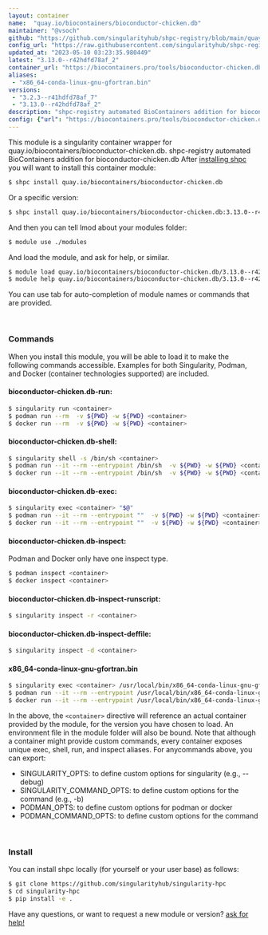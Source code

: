 ```yaml
---
layout: container
name:  "quay.io/biocontainers/bioconductor-chicken.db"
maintainer: "@vsoch"
github: "https://github.com/singularityhub/shpc-registry/blob/main/quay.io/biocontainers/bioconductor-chicken.db/container.yaml"
config_url: "https://raw.githubusercontent.com/singularityhub/shpc-registry/main/quay.io/biocontainers/bioconductor-chicken.db/container.yaml"
updated_at: "2023-05-10 03:23:35.980449"
latest: "3.13.0--r42hdfd78af_2"
container_url: "https://biocontainers.pro/tools/bioconductor-chicken.db"
aliases:
 - "x86_64-conda-linux-gnu-gfortran.bin"
versions:
 - "3.2.3--r41hdfd78af_7"
 - "3.13.0--r42hdfd78af_2"
description: "shpc-registry automated BioContainers addition for bioconductor-chicken.db"
config: {"url": "https://biocontainers.pro/tools/bioconductor-chicken.db", "maintainer": "@vsoch", "description": "shpc-registry automated BioContainers addition for bioconductor-chicken.db", "latest": {"3.13.0--r42hdfd78af_2": "sha256:8cd58228f928c4ac06ee341069c941babd80bb1af423199d7965ecf757f5740e"}, "tags": {"3.2.3--r41hdfd78af_7": "sha256:c840d58d94e0fbef77f5473beba5b0bd8221402d4b0f32526d5c754d5af6611c", "3.13.0--r42hdfd78af_2": "sha256:8cd58228f928c4ac06ee341069c941babd80bb1af423199d7965ecf757f5740e"}, "docker": "quay.io/biocontainers/bioconductor-chicken.db", "aliases": {"x86_64-conda-linux-gnu-gfortran.bin": "/usr/local/bin/x86_64-conda-linux-gnu-gfortran.bin"}}
---
```


This module is a singularity container wrapper for quay.io/biocontainers/bioconductor-chicken.db.
shpc-registry automated BioContainers addition for bioconductor-chicken.db
After [installing shpc](#install) you will want to install this container module:


```bash
$ shpc install quay.io/biocontainers/bioconductor-chicken.db
```

Or a specific version:

```bash
$ shpc install quay.io/biocontainers/bioconductor-chicken.db:3.13.0--r42hdfd78af_2
```

And then you can tell lmod about your modules folder:

```bash
$ module use ./modules
```

And load the module, and ask for help, or similar.

```bash
$ module load quay.io/biocontainers/bioconductor-chicken.db/3.13.0--r42hdfd78af_2
$ module help quay.io/biocontainers/bioconductor-chicken.db/3.13.0--r42hdfd78af_2
```

You can use tab for auto-completion of module names or commands that are provided.

<br>

### Commands

When you install this module, you will be able to load it to make the following commands accessible.
Examples for both Singularity, Podman, and Docker (container technologies supported) are included.

#### bioconductor-chicken.db-run:

```bash
$ singularity run <container>
$ podman run --rm  -v ${PWD} -w ${PWD} <container>
$ docker run --rm  -v ${PWD} -w ${PWD} <container>
```

#### bioconductor-chicken.db-shell:

```bash
$ singularity shell -s /bin/sh <container>
$ podman run --it --rm --entrypoint /bin/sh  -v ${PWD} -w ${PWD} <container>
$ docker run --it --rm --entrypoint /bin/sh  -v ${PWD} -w ${PWD} <container>
```

#### bioconductor-chicken.db-exec:

```bash
$ singularity exec <container> "$@"
$ podman run --it --rm --entrypoint ""  -v ${PWD} -w ${PWD} <container> "$@"
$ docker run --it --rm --entrypoint ""  -v ${PWD} -w ${PWD} <container> "$@"
```

#### bioconductor-chicken.db-inspect:

Podman and Docker only have one inspect type.

```bash
$ podman inspect <container>
$ docker inspect <container>
```

#### bioconductor-chicken.db-inspect-runscript:

```bash
$ singularity inspect -r <container>
```

#### bioconductor-chicken.db-inspect-deffile:

```bash
$ singularity inspect -d <container>
```


#### x86_64-conda-linux-gnu-gfortran.bin

```bash
$ singularity exec <container> /usr/local/bin/x86_64-conda-linux-gnu-gfortran.bin
$ podman run --it --rm --entrypoint /usr/local/bin/x86_64-conda-linux-gnu-gfortran.bin   -v ${PWD} -w ${PWD} <container> -c " $@"
$ docker run --it --rm --entrypoint /usr/local/bin/x86_64-conda-linux-gnu-gfortran.bin   -v ${PWD} -w ${PWD} <container> -c " $@"
```



In the above, the `<container>` directive will reference an actual container provided
by the module, for the version you have chosen to load. An environment file in the
module folder will also be bound. Note that although a container
might provide custom commands, every container exposes unique exec, shell, run, and
inspect aliases. For anycommands above, you can export:

 - SINGULARITY_OPTS: to define custom options for singularity (e.g., --debug)
 - SINGULARITY_COMMAND_OPTS: to define custom options for the command (e.g., -b)
 - PODMAN_OPTS: to define custom options for podman or docker
 - PODMAN_COMMAND_OPTS: to define custom options for the command

<br>

### Install

You can install shpc locally (for yourself or your user base) as follows:

```bash
$ git clone https://github.com/singularityhub/singularity-hpc
$ cd singularity-hpc
$ pip install -e .
```

Have any questions, or want to request a new module or version? [ask for help!](https://github.com/singularityhub/singularity-hpc/issues)